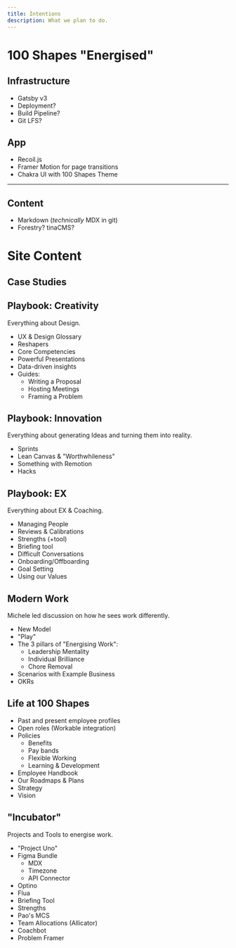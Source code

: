 ```yaml
---
title: Intentions
description: What we plan to do.
---
```


# 100 Shapes "Energised"

## Infrastructure

- Gatsby v3
- Deployment?
- Build Pipeline?
- Git LFS?

## App

- Recoil.js
- Framer Motion for page transitions
- Chakra UI with 100 Shapes Theme

---

## Content

- Markdown (_technically_ MDX in git)
- Forestry? tinaCMS?

# Site Content

## Case Studies

## Playbook: Creativity

Everything about Design.

- UX & Design Glossary
- Reshapers
- Core Competencies
- Powerful Presentations
- Data-driven insights
- Guides:
  - Writing a Proposal
  - Hosting Meetings
  - Framing a Problem

## Playbook: Innovation

Everything about generating Ideas and turning them into reality.

- Sprints
- Lean Canvas & "Worthwhileness"
- Something with Remotion
- Hacks

## Playbook: EX

Everything about EX & Coaching.

- Managing People
- Reviews & Calibrations
- Strengths (+tool)
- Briefing tool
- Difficult Conversations
- Onboarding/Offboarding
- Goal Setting
- Using our Values

## Modern Work

Michele led discussion on how he sees work differently.

- New Model
- "Play"
- The 3 pillars of "Energising Work":
  - Leadership Mentality
  - Individual Brilliance
  - Chore Removal
- Scenarios with Example Business
- OKRs

## Life at 100 Shapes

- Past and present employee profiles
- Open roles (Workable integration)
- Policies
  - Benefits
  - Pay bands
  - Flexible Working
  - Learning & Development
- Employee Handbook
- Our Roadmaps & Plans
- Strategy
- Vision

## "Incubator"

Projects and Tools to energise work.

- "Project Uno"
- Figma Bundle
  - MDX
  - Timezone
  - API Connector
- Optino
- Flua
- Briefing Tool
- Strengths
- Pao's MCS
- Team Allocations (Allicator)
- Coachbot
- Problem Framer

